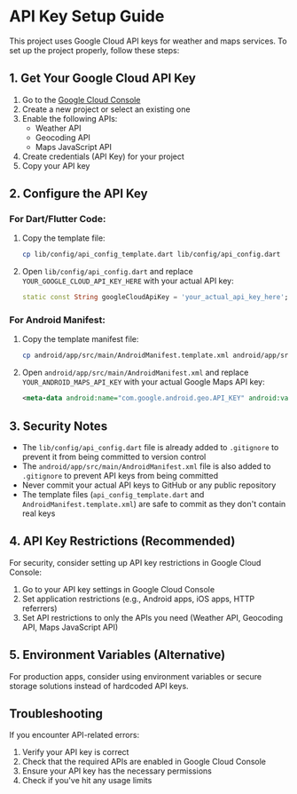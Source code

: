 # API Key Setup Guide

This project uses Google Cloud API keys for weather and maps services. To set up the project properly, follow these steps:

## 1. Get Your Google Cloud API Key

1. Go to the [Google Cloud Console](https://console.cloud.google.com/)
2. Create a new project or select an existing one
3. Enable the following APIs:
   - Weather API
   - Geocoding API
   - Maps JavaScript API
4. Create credentials (API Key) for your project
5. Copy your API key

## 2. Configure the API Key

### For Dart/Flutter Code:

1. Copy the template file:
   ```bash
   cp lib/config/api_config_template.dart lib/config/api_config.dart
   ```

2. Open `lib/config/api_config.dart` and replace `YOUR_GOOGLE_CLOUD_API_KEY_HERE` with your actual API key:
   ```dart
   static const String googleCloudApiKey = 'your_actual_api_key_here';
   ```

### For Android Manifest:

1. Copy the template manifest file:
   ```bash
   cp android/app/src/main/AndroidManifest.template.xml android/app/src/main/AndroidManifest.xml
   ```

2. Open `android/app/src/main/AndroidManifest.xml` and replace `YOUR_ANDROID_MAPS_API_KEY` with your actual Google Maps API key:
   ```xml
   <meta-data android:name="com.google.android.geo.API_KEY" android:value="your_actual_android_maps_api_key"/>
   ```

## 3. Security Notes

- The `lib/config/api_config.dart` file is already added to `.gitignore` to prevent it from being committed to version control
- The `android/app/src/main/AndroidManifest.xml` file is also added to `.gitignore` to prevent API keys from being committed
- Never commit your actual API keys to GitHub or any public repository
- The template files (`api_config_template.dart` and `AndroidManifest.template.xml`) are safe to commit as they don't contain real keys

## 4. API Key Restrictions (Recommended)

For security, consider setting up API key restrictions in Google Cloud Console:

1. Go to your API key settings in Google Cloud Console
2. Set application restrictions (e.g., Android apps, iOS apps, HTTP referrers)
3. Set API restrictions to only the APIs you need (Weather API, Geocoding API, Maps JavaScript API)

## 5. Environment Variables (Alternative)

For production apps, consider using environment variables or secure storage solutions instead of hardcoded API keys.

## Troubleshooting

If you encounter API-related errors:
1. Verify your API key is correct
2. Check that the required APIs are enabled in Google Cloud Console
3. Ensure your API key has the necessary permissions
4. Check if you've hit any usage limits 